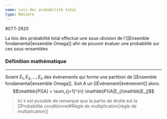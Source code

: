 ```yaml
---
name: Lois des probabilité total
type: Matière
---
```

#STT-2920 

La lois des probabilité total effectue une sous-division de l'[[Ensemble fondamental|ensemble Omega]] afin de pouvoir évaluer une probabilité sur ces sous-ensembles

### Définition mathématique
---
Soient $E_{1}, E_{2}, \dots, E_n$ des événements qui forme une partition de [[Ensemble fondamental|ensemble Omega]]. Soit $A$ un [[Événement|événement]] alors:
$$\mathbb{P}[A] = \sum_{j=1}^{n} \mathbb{P}[A|E_j]\mathbb[E_j]$$

> Ici il est possible de remarqué que la partie de droite est la [[Probabilité conditionnel#Règle de multiplication|règle de multiplication]]
